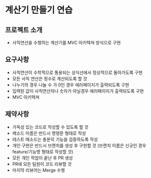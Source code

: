 # 계산기 만들기 연습

## 프로젝트 소개
- 사칙연산을 수행하는 계산기를 MVC 아키텍쳐 방식으로 구현

## 요구사항
- 사칙연산이 수학적으로 통용되는 상식선에서 정상적으로 돌아가도록 구현
- 모든 사칙 연산은 정수로 계산되도록 할 것
- 나누기의 경우 나눌 수 가 0인 경우 에러페이지가 출력되도록 구현
- 입력된 값이 사칙연산자나 숫자가 아닐경우 에러페이지가 출력되도록 구현
- MVC 아키텍쳐 

## 제약사항
- 가독성 있는 코드로 작성할 수 있도록 할 것
- 메소드 이름은 반드시 명령문 형태로 작성
- 테스트 메소드는 충분히 기능을 검증하도록 작성
- 개인 구현은 반드시 브랜치를 생성 후 구현할 것
  (브랜치 이름은 신규인 경우 feature/기능명 형태로 작성할 것)
- 모든 개인 작업이 끝난 후 PR 생성
- PR에 모든 팀원이 코드 리뷰할 것
- 마지막 리뷰어는 Merge 수행
